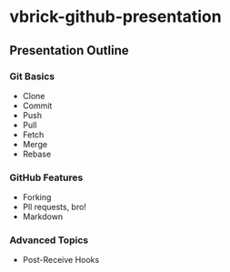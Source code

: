 vbrick-github-presentation
==========================

## Presentation Outline

### Git Basics
* Clone
* Commit
* Push
* Pull
* Fetch
* Merge
* Rebase


### GitHub Features
* Forking
* Pll requests, bro!
* Markdown


### Advanced Topics
* Post-Receive Hooks
